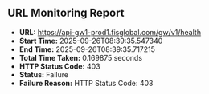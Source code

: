 ## URL Monitoring Report

- **URL:** https://api-gw1-prod1.fisglobal.com/gw/v1/health
- **Start Time:** 2025-09-26T08:39:35.547340
- **End Time:** 2025-09-26T08:39:35.717215
- **Total Time Taken:** 0.169875 seconds
- **HTTP Status Code:** 403
- **Status:** Failure
- **Failure Reason:** HTTP Status Code: 403
